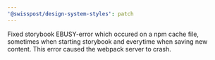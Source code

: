 ```yaml
---
'@swisspost/design-system-styles': patch
---
```


Fixed storybook EBUSY-error which occured on a npm cache file, sometimes when starting storybook and everytime when saving new content. This error caused the webpack server to crash.
